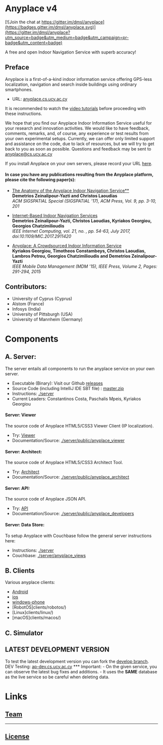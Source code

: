 # Anyplace v4

[![Join the chat at https://gitter.im/dmsl/anyplace](https://badges.gitter.im/dmsl/anyplace.svg)](https://gitter.im/dmsl/anyplace?utm_source=badge&utm_medium=badge&utm_campaign=pr-badge&utm_content=badge)

A free and open Indoor Navigation Service with superb accuracy!

## Preface 
Anyplace is a first-of-a-kind indoor information service offering GPS-less
localization, navigation and search inside buildings using ordinary smartphones. 
	 
- URL: [anyplace.cs.ucy.ac.cy](https://anyplace.cs.ucy.ac.cy)

It is recommended to watch the [video tutorials](https://anyplace.cs.ucy.ac.cy/#how-works) before proceeding with these instructions.

We hope that you find our Anyplace Indoor Information Service useful for your research and innovation activities.  We would like to have feedback, comments, remarks, and, of course, any experience or test results from your own experimental setups. Currently, we can offer only limited support and assistance on the code, due to lack of resources, but we will try to get back to you as soon as possible. Questions and feedback may be sent to
anyplace@cs.ucy.ac.cy

If you install Anyplace on your own servers, please record your URL
[here](https://docs.google.com/spreadsheets/d/1GQySk4omlEcTPWoAt_Vt3WUmVbqFko4xoFKQ2N222RI/edit?usp=sharing).

#### In case you have any publications resulting from the Anyplace platform, please cite the following paper(s):

- [The Anatomy of the Anyplace Indoor Navigation Service**](http://www.sigspatial.org/sigspatial-special-issues/sigspatial-special-volume-9-number-2-july-2017/04-Paper01_Anatomy.pdf)  
  **Demetrios Zeinalipour-Yazti and Christos Laoudias**  
  _ACM SIGSPATIAL Special (SIGSPATIAL '17), ACM Press, Vol. 9, pp. 3-10, 201_

- [Internet-Based Indoor Navigation Services](http://www.cs.ucy.ac.cy/~dzeina/papers/ic16-iin.pdf)  
  **Demetrios Zeinalipour-Yazti, Christos Laoudias, Kyriakos Georgiou, Georgios Chatzimilioudis**  
  _IEEE Internet Computing, vol. 21, no. , pp. 54-63, July 2017, doi:10.1109/MIC.2017.2911420_

- [Anyplace: A Crowdsourced Indoor Information Service](http://www.cs.ucy.ac.cy/~dzeina/papers/mdm15-anyplace-demo.pdf)  
  **Kyriakos Georgiou, Timotheos Constambeys, Christos Laoudias, Lambros Petrou, Georgios Chatzimilioudis and Demetrios Zeinalipour-Yazti**  
  _IEEE Mobile Data Management (MDM ’15), IEEE Press, Volume 2, Pages: 291-294, 2015_


## Contributors: 
- University of Cyprus (Cyprus)
- Alstom (France)
- Infosys (India)
- University of Pittsburgh (USA)
- University of Mannheim (Germany)

# Components 

## A. Server:

The server entails all components to run the anyplace service on your own server. 

- Executable (Binary): Visit our Github [releases](https://github.com/dmsl/anyplace/releases)
- Source Code (including IntelliJ IDE SBT file) : [master.zip](https://github.com/dmsl/anyplace/archive/master.zip)
- Instructions: [./server](server)
- Current Leaders: Constantinos Costa, Paschalis Mpeis, Kyriakos Georgiou

#### Server: Viewer
The source code of Anyplace HTML5/CSS3 Viewer Client (IP localization). 
- Try: [Viewer](https://anyplace.cs.ucy.ac.cy/viewer/)
- Documentation/Source: [./server/public/anyplace_viewer](server/public/anyplace_viewer)

#### Server: Architect:
The source code of Anyplace HTML5/CSS3 Architect Tool. 
- Try: [Architect](https://anyplace.cs.ucy.ac.cy/architect/)
- Documentation/Source: [./server/public/anyplace_architect](server/public/anyplace_architect)

#### Server: API:
The source code of Anyplace JSON API.  
- Try: [API](https://anyplace.cs.ucy.ac.cy/developers/)
- Documentation/Source: [./server/public/anyplace_developers](server/public/anyplace_developers)

#### Server: Data Store:
To setup Anyplace with Couchbase follow the general server instructions here:
- Instructions: [./server](server)
- Couchbase: [./server/anyplace_views](server/anyplace_views)

## B. Clients
Various anyplace clients:
- [Android](clients/android/)
- [ios](clients/deprecated/ios/)
- [windows-phone](clients/deprecated/windows-phone/)
- [RobotOS]clients/robotos/)
- [Linux]clients/linux/)
- [macOS]clients/macos/)

## C. Simulator

## LATEST DEVELOPMENT VERSION
To test the latest development version you can fork the [develop branch](https://github.com/dmsl/anyplace/tree/develop).
DEV Testing: [ap-dev.cs.ucy.ac.cy](https://ap-dev.cs.ucy.ac.cy)
*** Important:
    - On the given service, you can observe the latest bug fixes and additions. 
    - It uses the **SAME** database as the live service so be careful when deleting data.

# Links
## [Team](https://anyplace.cs.ucy.ac.cy/#about)

---
## [License](LICENSE.txt)

